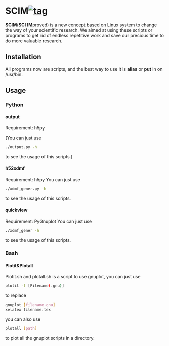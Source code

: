 # SCIM[![tag](https://img.shields.io/badge/version-v0.1.0-blue.svg)]()

**SCIM**(**SCI** **IM**proved) is a new concept based on Linux system to change the way of your scientific research. We aimed at using these scripts or programs to get rid of endless repetitive work and save our precious time to do more valuable research.

## Installation
All programs now are scripts, and the best way to use it is **alias** or **put** in on /usr/bin.

## Usage
### Python
#### output
Requirement: h5py

(You can just use
```bash
./output.py -h
```
to see the usage of this scripts.)
#### h52xdmf
Requirement: h5py
You can just use
```bash
./xdmf_gener.py -h
```
to see the usage of this scripts.
#### quickview
Requirement: PyGnuplot
You can just use
```bash
./xdmf_gener -h
```
to see the usage of this scripts.
### Bash
#### Plotit\&Plotall
Plotit.sh and plotall.sh is a script to use gnuplot, you can just use
```bash
plotit -f [Filename(.gnu)]
```
to replace
```bash
gnuplot [filename.gnu]
xelatex filename.tex
```
you can also use
```bash
plotall [path]
```
to plot all the gnuplot scripts in a directory.
